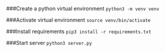###Create a python virtual environment
 `python3 -m venv venv`

###Activate virtual environment
`source venv/bin/activate`

###Install requirements
`pip3 install -r requirements.txt`

###Start server
`python3 server.py`